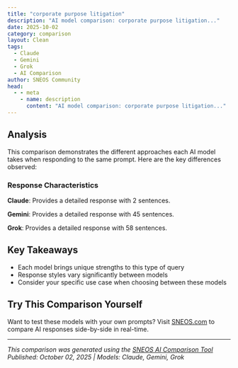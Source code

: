 ```yaml
---
title: "corporate purpose litigation"
description: "AI model comparison: corporate purpose litigation..."
date: 2025-10-02
category: comparison
layout: Clean
tags:
  - Claude
  - Gemini
  - Grok
  - AI Comparison
author: SNEOS Community
head:
  - - meta
    - name: description
      content: "AI model comparison: corporate purpose litigation..."
---
```


<ChatComparison
  title="corporate purpose litigation"
  prompt="corporate purpose litigation"
  :responses='{"Claude": "Corporate purpose litigation refers to legal disputes involving whether a corporation\u0027s actions align with its stated purpose, mission, or the interests it\u0027s legally bound to serve. Here are the key aspects:\n\n## Types of Corporate Purpose Litigation\n\n**Traditional Shareholder Primacy Cases**\n- Breach of fiduciary duty claims\n- Challenges to management decisions that don\u0027t maximize shareholder value\n- Derivative suits alleging mismanagement\n\n**Stakeholder-Oriented Disputes**\n- Cases involving benefit corporations (B-Corps)\n- Litigation over ESG (Environmental, Social, Governance) initiatives\n- Disputes about corporate social responsibility commitments\n\n## Key Legal Frameworks\n\n**Business Judgment Rule**\n- Protects directors\u0027 decisions made in good faith\n- Creates presumption that actions serve corporate purpose\n- Can be rebutted by showing conflicts of interest or gross negligence\n\n**Fiduciary Duties**\n- Duty of care and loyalty to shareholders\n- Evolving interpretations for stakeholder-governed entities\n- Balancing competing interests\n\n## Emerging Trends\n\n**Stakeholder Capitalism**\n- Growing acceptance of broader corporate purposes\n- Legal protection for considering non-shareholder interests\n- State laws enabling benefit corporation structures\n\n**ESG-Related Litigation**\n- Challenges to climate commitments\n- Disputes over diversity initiatives\n- Greenwashing and purpose-washing claims\n\n## Notable Case Areas\n\n- Executive compensation disputes\n- M\u0026A transactions and fairness\n- Corporate political spending\n- Environmental and social impact decisions\n\nWould you like me to elaborate on any particular aspect of corporate purpose litigation?", "Gemini": "Corporate purpose litigation is a burgeoning area of law that focuses on challenging corporate decisions and actions based on their alignment (or lack thereof) with a broader corporate purpose beyond simply maximizing shareholder value. It\u0027s a relatively new and evolving field, and there\u0027s no single, universally accepted definition or body of law governing it. However, here\u0027s a breakdown of the key aspects:\n\n**Core Concepts:**\n\n* **Corporate Purpose:** The fundamental reason for a corporation\u0027s existence, its mission, and the value it aims to create for society, not just for shareholders. It\u0027s broader than just profit maximization. Examples include environmental sustainability, social justice, ethical sourcing, community development, and innovation.\n* **Stakeholder Capitalism:** A belief that corporations should consider the interests of all stakeholders (employees, customers, suppliers, communities, and the environment) in their decision-making, not just shareholders. This is often a guiding principle behind corporate purpose litigation.\n* **Fiduciary Duty:** Historically, corporate directors and officers have a fiduciary duty to act in the best interests of the corporation, which has traditionally been interpreted as maximizing shareholder value. Corporate purpose litigation challenges whether that interpretation is the *only* valid one, especially when a clearly defined corporate purpose is at stake.\n* **Business Judgment Rule:** A legal doctrine that protects directors and officers from liability for business decisions made in good faith, with due care, and on an informed basis, even if those decisions turn out to be unsuccessful. Corporate purpose litigation often attempts to argue that the business judgment rule should not apply when a decision clearly violates a stated corporate purpose.\n\n**Types of Corporate Purpose Litigation:**\n\nWhile still evolving, here are some emerging categories:\n\n* **Breach of Fiduciary Duty Claims:** Shareholders suing directors and officers, alleging they breached their fiduciary duties by failing to adhere to the corporation\u0027s stated purpose. For example, a lawsuit alleging that a company with a stated commitment to environmental sustainability took actions that knowingly caused significant environmental damage.\n* **Disclosure-Based Claims:** Lawsuits alleging that a corporation misled investors or the public about its commitment to a specific purpose. This might involve greenwashing allegations, where a company makes false or misleading claims about its environmental performance.\n* **Contractual Claims:** Lawsuits based on promises made in contracts (e.g., supply chain agreements, financing agreements) that incorporate specific corporate purpose-related commitments.\n* **Derivative Suits:** Lawsuits brought by shareholders on behalf of the corporation itself, alleging that the corporation\u0027s actions are harming its long-term interests by violating its stated purpose.\n* **Challenging Corporate Charters:** In some jurisdictions, stakeholders may challenge the corporate charter itself if it is argued that the corporation is not fulfilling its stated purpose.\n\n**Key Challenges and Considerations:**\n\n* **Defining \u0022Corporate Purpose\u0022:** A major challenge is establishing a clear and legally enforceable definition of corporate purpose. Vague or aspirational statements of purpose are less likely to be the basis of successful litigation.\n* **Causation and Damages:** Plaintiffs must prove that the challenged corporate actions directly caused harm, either to the corporation itself or to the plaintiff stakeholders. Quantifying damages can also be difficult.\n* **Balancing Stakeholder Interests:** Courts must grapple with the difficult task of balancing the interests of different stakeholders, particularly when those interests conflict.\n* **Jurisdictional Variations:** Corporate law varies from state to state (in the U.S.) and from country to country. The legal landscape for corporate purpose litigation will therefore vary depending on the jurisdiction.\n* **Impact on Corporate Governance:** Corporate purpose litigation could potentially shift the balance of power within corporations, giving greater weight to the interests of non-shareholder stakeholders.\n* **Business Judgement Rule:** It\u0027s a very high legal bar to overcome and will protect most corporate decisions.\n* **Standing:** Establishing that the plaintiff has the right to sue (i.e., \u0022standing\u0022) can be difficult, especially for non-shareholder stakeholders.\n\n**Examples and Developments:**\n\n* **ClientEarth:** A prominent environmental law organization that has brought lawsuits against corporate directors in the UK, alleging breaches of fiduciary duty related to climate change risks. Although these cases have not yet resulted in victories on the merits, they have raised awareness of the legal risks associated with climate inaction.\n* **ESG (Environmental, Social, and Governance) Investing:** The growth of ESG investing is driving increased scrutiny of corporate behavior and providing a framework for evaluating corporate purpose. Lawsuits may arise when companies fail to live up to their ESG commitments.\n* **Benefit Corporations (B Corps):** A legal structure that allows companies to pursue a social or environmental mission alongside profit. This structure may make it easier to bring corporate purpose litigation, as the company\u0027s purpose is legally codified.\n\n**In summary, corporate purpose litigation is an evolving area of law that has the potential to significantly impact corporate governance and corporate social responsibility. It raises complex legal and policy questions about the role of corporations in society and the balance of power between shareholders and other stakeholders. While successful litigation is still relatively rare, the increasing focus on stakeholder capitalism and ESG issues suggests that this area of law will continue to develop and gain importance.**\n\nIt is important to consult with a legal professional for advice on any specific legal situation. This information is for general educational purposes only and should not be considered legal advice.\n", "Grok": "Corporate purpose litigation refers to legal disputes or lawsuits that arise from disagreements over the fundamental purpose or objectives of a corporation, particularly in relation to its responsibilities to shareholders, stakeholders, and society at large. This type of litigation often centers on whether a corporation should prioritize profit maximization for shareholders or consider broader social, environmental, or ethical goals, such as those encapsulated in concepts like corporate social responsibility (CSR) or environmental, social, and governance (ESG) criteria.\n\n### Key Issues in Corporate Purpose Litigation\n1. **Shareholder Primacy vs. Stakeholder Theory**:\n - Historically, corporate law in many jurisdictions, particularly in the United States, has emphasized shareholder primacy\u2014the idea that a corporation\u2019s primary duty is to maximize value for its shareholders. This principle was famously articulated by economist Milton Friedman in 1970.\n - In contrast, stakeholder theory argues that corporations should balance the interests of all stakeholders, including employees, customers, communities, and the environment.\n - Litigation may arise when shareholders sue corporate directors or officers for decisions perceived as prioritizing stakeholder interests over profits, or when stakeholders challenge actions that harm their interests.\n\n2. **Fiduciary Duties of Directors**:\n - Corporate directors are legally obligated to act in the best interests of the corporation. In shareholder primacy jurisdictions, this often means maximizing shareholder value.\n - However, in some cases, directors may face lawsuits for failing to consider broader stakeholder impacts or for making decisions that appear to prioritize personal or non-shareholder interests.\n\n3. **Emerging Legal Standards and Benefit Corporations**:\n - Some jurisdictions have introduced legal frameworks allowing corporations to adopt a broader purpose beyond profit, such as through the creation of \u0022benefit corporations\u0022 (B Corps). These entities are explicitly allowed to pursue social and environmental goals alongside financial ones.\n - Litigation can emerge when shareholders or stakeholders challenge whether a benefit corporation is adequately fulfilling its stated purpose or if it is neglecting its financial obligations.\n\n4. **ESG and Greenwashing Claims**:\n - With the rise of ESG investing, companies face litigation risks related to claims of \u0022greenwashing\u0022\u2014making misleading or false claims about their environmental or social impact to attract investors or customers.\n - Shareholders or regulatory bodies may sue corporations for failing to live up to ESG commitments, while others may challenge ESG initiatives as detracting from financial performance.\n\n5. **Regulatory and Public Policy Shifts**:\n - Governments and regulators are increasingly emphasizing sustainability and social responsibility through laws and policies (e.g., the European Union\u0027s Corporate Sustainability Reporting Directive). Non-compliance with such regulations can lead to litigation.\n - Conversely, some shareholders or activist groups might challenge corporate actions that they perceive as prioritizing compliance over profitability.\n\n### Notable Legal Cases and Precedents\n- **Dodge v. Ford Motor Co. (1919, Michigan Supreme Court, USA)**:\n - A landmark case often cited for shareholder primacy, where the court ruled that Henry Ford could not reduce dividends to shareholders in order to fund employee benefits and lower car prices, emphasizing that a corporation\u2019s purpose is to generate profits for its owners.\n- **Revlon, Inc. v. MacAndrews \u0026 Forbes Holdings, Inc. (1986, Delaware Supreme Court, USA)**:\n - Established the \u0022Revlon Rule,\u0022 which requires directors to prioritize shareholder value in the context of a company sale or change of control, reinforcing the primacy of shareholder interests in specific situations.\n- **Business Roundtable Statement (2019)**:\n - While not a lawsuit, the Business Roundtable\u2019s redefinition of corporate purpose\u2014signed by over 180 CEOs\u2014shifted the narrative towards stakeholder capitalism. This has influenced subsequent debates and litigation over whether corporations are truly accountable to stakeholders or merely paying lip service.\n\n### Examples of Corporate Purpose Litigation\n1. **Shareholder Lawsuits Against ESG Policies**:\n - Shareholders may sue companies for adopting ESG policies that they believe undermine profitability. For instance, in 2023, certain U.S. state attorneys general and conservative groups challenged asset managers like BlackRock for allegedly prioritizing ESG goals over fiduciary duties to investors.\n2. **Stakeholder and Consumer Lawsuits**:\n - Consumers or activist groups may sue corporations for failing to meet stated social or environmental goals. For example, lawsuits against companies like Coca-Cola or Nestl\u00E9 over environmental harm or labor practices often invoke corporate purpose as a central issue.\n3. **Director Liability for Purpose-Driven Decisions**:\n - Directors may face derivative suits (lawsuits brought by shareholders on behalf of the corporation) if their decisions to pursue social impact initiatives are deemed to violate fiduciary duties.\n\n### Jurisdictional Differences\n- **United States**: The Delaware courts, where many U.S. corporations are incorporated, generally adhere to shareholder primacy, though they allow some discretion under the \u0022business judgment rule,\u0022 which protects directors\u2019 decisions if made in good faith.\n- **European Union**: EU countries often embrace stakeholder models, with laws like the EU Taxonomy Regulation pushing for sustainability. Corporate purpose litigation in Europe may focus more on compliance with social and environmental mandates.\n- **United Kingdom**: The UK Companies Act 2006 requires directors to consider stakeholder interests (under Section 172), creating a legal basis for balancing profit and purpose, which can influence litigation outcomes.\n\n### Challenges and Future Trends\n- **Ambiguity in Corporate Purpose**: Defining and measuring \u0022purpose\u0022 beyond profit remains a challenge, leading to disputes over whether a company is fulfilling its stated mission.\n- **Activist Shareholders**: Both pro-ESG and anti-ESG activist investors are increasingly using litigation as a tool to enforce or challenge corporate purpose.\n- **Climate Litigation**: As climate change becomes a pressing issue, lawsuits against corporations for failing to address environmental impacts (or for misleading claims about sustainability) are on the rise.\n- **Legislative Reforms**: Governments are enacting laws to clarify corporate responsibilities, which may either reduce litigation by providing clarity or increase it by imposing stricter standards.\n\nCorporate purpose litigation is a dynamic and evolving field, reflecting broader societal debates about the role of business in addressing global challenges. Companies must navigate these legal risks by clearly defining their purpose, aligning actions with stated goals, and ensuring transparency with shareholders and stakeholders alike. Legal counsel often plays a critical role in advising on fiduciary duties, compliance, and risk mitigation strategies in this context.\n\nIf you have a specific case, jurisdiction, or aspect of corporate purpose litigation you\u0027d like to explore further, let me know!"}' 
  published-date="02:26"
/>

## Analysis

This comparison demonstrates the different approaches each AI model takes when responding to the same prompt. Here are the key differences observed:

### Response Characteristics

**Claude**: Provides a detailed response with 2 sentences. 

**Gemini**: Provides a detailed response with 45 sentences. 

**Grok**: Provides a detailed response with 58 sentences. 

## Key Takeaways

- Each model brings unique strengths to this type of query
- Response styles vary significantly between models
- Consider your specific use case when choosing between these models

## Try This Comparison Yourself

Want to test these models with your own prompts? Visit [SNEOS.com](https://sneos.com) to compare AI responses side-by-side in real-time.

---

*This comparison was generated using the [SNEOS AI Comparison Tool](https://sneos.com)*
*Published: October 02, 2025 | Models: Claude, Gemini, Grok*
